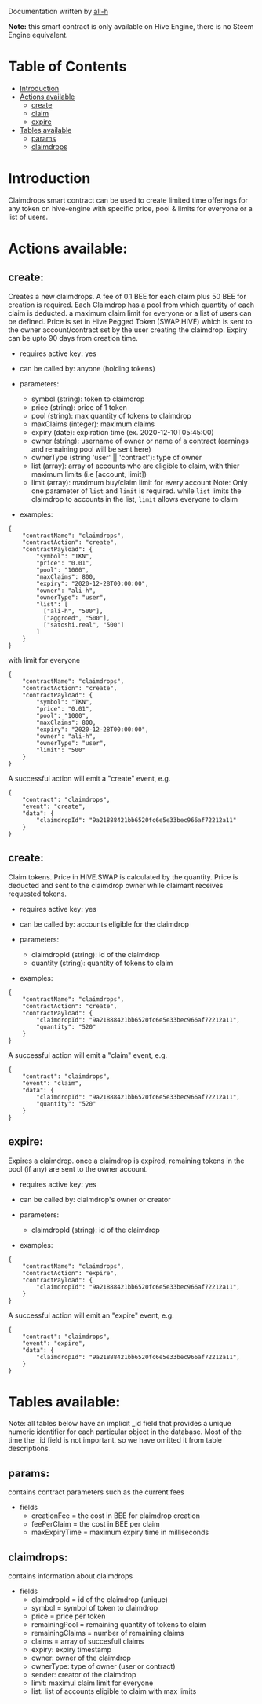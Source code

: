 Documentation written by [ali-h](https://github.com/ali-h)

**Note:** this smart contract is only available on Hive Engine, there is no Steem Engine equivalent.

# Table of Contents

* [Introduction](#introduction)
* [Actions available](#actions-available)
  * [create](#create)
  * [claim](#claim)
  * [expire](#expire)
* [Tables available](#tables-available)
  * [params](#params)
  * [claimdrops](#claimdrops)

# Introduction

Claimdrops smart contract can be used to create limited time offerings for any token on hive-engine with specific price, pool & limits for everyone or a list of users.

# Actions available:

## create:
Creates a new claimdrops. A fee of 0.1 BEE for each claim plus 50 BEE for creation is required. Each Claimdrop has a pool from which quantity of each claim is deducted. a maximum claim limit for everyone or a list of users can be defined. Price is set in Hive Pegged Token (SWAP.HIVE) which is sent to the owner account/contract set by the user creating the claimdrop. Expiry can be upto 90 days from creation time.

* requires active key: yes
* can be called by: anyone (holding tokens)
* parameters:
  * symbol (string): token to claimdrop
  * price (string): price of 1 token
  * pool (string): max quantity of tokens to claimdrop
  * maxClaims (integer): maximum claims
  * expiry (date): expiration time (ex. 2020-12-10T05:45:00)
  * owner (string): username of owner or name of a contract (earnings and remaining pool will be sent here)
  * ownerType (string 'user' || 'contract'): type of owner
  * list (array): array of accounts who are eligible to claim, with thier maximum limits (i.e [account, limit])
  * limit (array): maximum buy/claim limit for every account
  Note: Only one parameter of `list` and `limit` is required. while `list` limits the claimdrop to accounts in the list, `limit` allows everyone to claim

* examples:
```
{
    "contractName": "claimdrops",
    "contractAction": "create",
    "contractPayload": {
        "symbol": "TKN",
        "price": "0.01",
        "pool": "1000",
        "maxClaims": 800,
        "expiry": "2020-12-28T00:00:00",
        "owner": "ali-h",
        "ownerType": "user",
        "list": [
          ["ali-h", "500"],
          ["aggroed", "500"],
          ["satoshi.real", "500"]
        ]
    }
}
```

with limit for everyone
```
{
    "contractName": "claimdrops",
    "contractAction": "create",
    "contractPayload": {
        "symbol": "TKN",
        "price": "0.01",
        "pool": "1000",
        "maxClaims": 800,
        "expiry": "2020-12-28T00:00:00",
        "owner": "ali-h",
        "ownerType": "user",
        "limit": "500"
    }
}
```

A successful action will emit a "create" event, e.g.
```
{
    "contract": "claimdrops",
    "event": "create",
    "data": {
        "claimdropId": "9a21888421bb6520fc6e5e33bec966af72212a11"
    }
}
```

## create:
Claim tokens. Price in HIVE.SWAP is calculated by the quantity. Price is deducted and sent to the claimdrop owner while claimant receives requested tokens.

* requires active key: yes
* can be called by: accounts eligible for the claimdrop
* parameters:
  * claimdropId (string): id of the claimdrop
  * quantity (string): quantity of tokens to claim

* examples:
```
{
    "contractName": "claimdrops",
    "contractAction": "create",
    "contractPayload": {
        "claimdropId": "9a21888421bb6520fc6e5e33bec966af72212a11",
        "quantity": "520"
    }
}
```

A successful action will emit a "claim" event, e.g.
```
{
    "contract": "claimdrops",
    "event": "claim",
    "data": {
        "claimdropId": "9a21888421bb6520fc6e5e33bec966af72212a11",
        "quantity": "520"
    }
}
```

## expire:
Expires a claimdrop. once a claimdrop is expired, remaining tokens in the pool (if any) are sent to the owner account.

* requires active key: yes
* can be called by: claimdrop's owner or creator
* parameters:
  * claimdropId (string): id of the claimdrop

* examples:
```
{
    "contractName": "claimdrops",
    "contractAction": "expire",
    "contractPayload": {
        "claimdropId": "9a21888421bb6520fc6e5e33bec966af72212a11",
    }
}
```

A successful action will emit an "expire" event, e.g.
```
{
    "contract": "claimdrops",
    "event": "expire",
    "data": {
        "claimdropId": "9a21888421bb6520fc6e5e33bec966af72212a11",
    }
}
```

# Tables available:
Note: all tables below have an implicit _id field that provides a unique numeric identifier for each particular object in the database. Most of the time the _id field is not important, so we have omitted it from table descriptions.

## params:
contains contract parameters such as the current fees
* fields
  * creationFee = the cost in BEE for claimdrop creation
  * feePerClaim = the cost in BEE per claim
  * maxExpiryTime = maximum expiry time in milliseconds

## claimdrops:
contains information about claimdrops
* fields
  * claimdropId = id of the claimdrop (unique)
  * symbol = symbol of token to claimdrop
  * price = price per token
  * remainingPool = remaining quantity of tokens to claim
  * remainingClaims = number of remaining claims
  * claims = array of succesfull claims
  * expiry: expiry timestamp
  * owner: owner of the claimdrop
  * ownerType: type of owner (user or contract)
  * sender: creator of the claimdrop
  * limit: maximul claim limit for everyone
  * list: list of accounts eligible to claim with max limits
